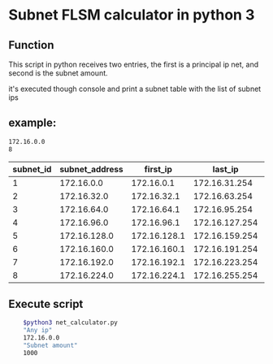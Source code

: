 # Subnet FLSM calculator in python 3

## Function

This script in python receives two entries, the first is a principal ip net, and second is the subnet amount.

it's executed though console and print a subnet table with the list of subnet ips

## example:

```bash
172.16.0.0
8
```


| subnet_id | subnet_address | first_ip     | last_ip           | broadcast_ip      |
|-----------|----------------|--------------|-------------------|-------------------|
|1          | 172.16.0.0     | 172.16.0.1   | 172.16.31.254     |  172.16.31.255    |   
|2          | 172.16.32.0    | 172.16.32.1  | 172.16.63.254     |  172.16.63.255    | 
|3          | 172.16.64.0    | 172.16.64.1  | 172.16.95.254     |  172.16.95.255    | 
|4          | 172.16.96.0    | 172.16.96.1  | 172.16.127.254    |  172.16.127.255   | 
|5          | 172.16.128.0   | 172.16.128.1 | 172.16.159.254    |  172.16.159.255   | 
|6          | 172.16.160.0   | 172.16.160.1 | 172.16.191.254    |  172.16.191.255   | 
|7          | 172.16.192.0   | 172.16.192.1 | 172.16.223.254    |  172.16.223.255   |
|8          | 172.16.224.0   | 172.16.224.1 | 172.16.255.254    |  172.16.255.255   |

## Execute script

```bash
    $python3 net_calculator.py
    "Any ip"
    172.16.0.0
    "Subnet amount"
    1000
```
